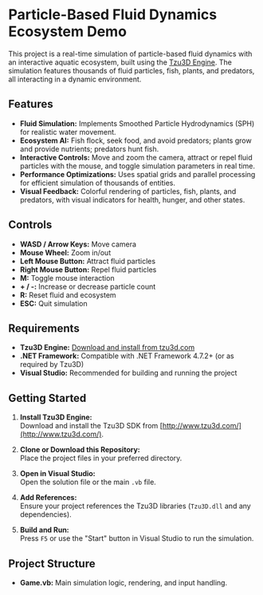 # Particle-Based Fluid Dynamics Ecosystem Demo

This project is a real-time simulation of particle-based fluid dynamics with an interactive aquatic ecosystem, built using the [Tzu3D Engine](http://www.tzu3d.com/). The simulation features thousands of fluid particles, fish, plants, and predators, all interacting in a dynamic environment.

## Features

- **Fluid Simulation:** Implements Smoothed Particle Hydrodynamics (SPH) for realistic water movement.
- **Ecosystem AI:** Fish flock, seek food, and avoid predators; plants grow and provide nutrients; predators hunt fish.
- **Interactive Controls:** Move and zoom the camera, attract or repel fluid particles with the mouse, and toggle simulation parameters in real time.
- **Performance Optimizations:** Uses spatial grids and parallel processing for efficient simulation of thousands of entities.
- **Visual Feedback:** Colorful rendering of particles, fish, plants, and predators, with visual indicators for health, hunger, and other states.

## Controls

- **WASD / Arrow Keys:** Move camera
- **Mouse Wheel:** Zoom in/out
- **Left Mouse Button:** Attract fluid particles
- **Right Mouse Button:** Repel fluid particles
- **M:** Toggle mouse interaction
- **+ / -:** Increase or decrease particle count
- **R:** Reset fluid and ecosystem
- **ESC:** Quit simulation

## Requirements

- **Tzu3D Engine:** [Download and install from tzu3d.com](http://www.tzu3d.com/)
- **.NET Framework:** Compatible with .NET Framework 4.7.2+ (or as required by Tzu3D)
- **Visual Studio:** Recommended for building and running the project

## Getting Started

1. **Install Tzu3D Engine:**  
   Download and install the Tzu3D SDK from [http://www.tzu3d.com/](http://www.tzu3d.com/).

2. **Clone or Download this Repository:**  
   Place the project files in your preferred directory.

3. **Open in Visual Studio:**  
   Open the solution file or the main `.vb` file.

4. **Add References:**  
   Ensure your project references the Tzu3D libraries (`Tzu3D.dll` and any dependencies).

5. **Build and Run:**  
   Press `F5` or use the "Start" button in Visual Studio to run the simulation.

## Project Structure

- **Game.vb:** Main simulation logic, rendering, and input handling.
